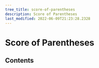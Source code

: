 ```yaml
---
tree_title: score-of-parentheses
description: Score of Parentheses
last_modified: 2022-06-09T21:23:28.2328
---
```


# Score of Parentheses

## Contents
